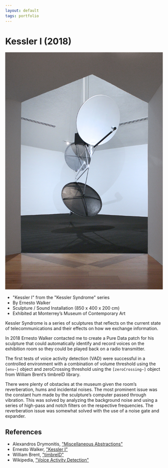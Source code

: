 ```yaml
---
layout: default
tags: portfolio
---
```

# Kessler I (2018)

![Kessler I](/assets/images/2019-08-06-kessler-i.jpg)

* "Kessler I" from the "Kessler Syndrome" series
* By Ernesto Walker
* Sculpture / Sound Installation (850 x 400 x 200 cm)
* Exhibited at Monterrey’s Museum of Contemporary Art

Kessler Syndrome is a series of sculptures that reflects on the current state of telecommunications and their effects on how we exchange information.

In 2018 Ernesto Walker contacted me to create a Pure Data patch for his sculpture that could automatically identify and record voices on the exhibition room so they could be played back on a radio transmitter.

The first tests of voice activity detection (VAD) were successful in a controlled environment with a combination of volume threshold using the `[env~]` object and zeroCrossing threshold using the `[zeroCrossing~]` object from William Brent’s timbreID library.

There were plenty of obstacles at the museum given the room’s reverberation, hums and incidental noises. The most prominent issue was the constant hum made by the sculpture’s computer passed through vibration. This was solved by analyzing the background noise and using a series of high-pass and notch filters on the respective frequencies. The reverberation issue was somewhat solved with the use of a noise gate and expander.

## References

* Alexandros Drymonitis, ["Miscellaneous Abstractions"](https://github.com/alexdrymonitis/miscellaneous_abstractions/)
* Ernesto Walker, ["Kessler I"](http://www.ernestowalker.com/I_E/KesslerSyndrome.html)
* William Brent, ["timbreID"](https://github.com/wbrent/timbreID)
* Wikipedia, ["Voice Activity Detection"](https://en.wikipedia.org/wiki/Voice_activity_detection)
